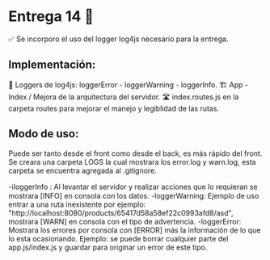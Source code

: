 # Entrega 14 📄
✅ Se incorporo el uso del logger log4js necesario para la entrega.

## Implementación:
🔎 Loggers de log4js: loggerError - loggerWarning - loggerInfo.
🏗️ App - Index / Mejora de la arquitectura del servidor.
🛣️ index.routes.js en la carpeta routes para mejorar el manejo y legiblidad de las rutas.

## Modo de uso:
Puede ser tanto desde el front como desde el back, es más rápido del front. 
Se creara una carpeta LOGS la cual mostrara los error.log y warn.log, esta carpeta se encuentra agregada al .gitignore.

-ℹloggerInfo : Al levantar el servidor y realizar acciones que lo requieran se mostrara [INFO] en consola con los datos.
-loggerWarning: Ejemplo de uso entrar a una ruta inexistente por ejemplo: "http://localhost:8080/products/65417d58a58ef22c0993afd8/asd", mostrara [WARN] en consola con el tipo de advertencia.
-loggerError: Mostrara los errores por consola con [ERROR] más la información de lo que lo esta ocasionando. Ejemplo: se puede borrar cualquier parte del app.js/index.js y guardar para originar un error de este tipo.